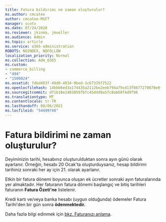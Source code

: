 ```yaml
---
title: Fatura bildirimi ne zaman oluşturulur?
ms.author: cmcatee
author: cmcatee-MSFT
manager: scotv
ms.date: 07/24/2020
ms.reviewer: jkinma, jmueller
ms.audience: Admin
ms.topic: article
ms.service: o365-administration
ROBOTS: NOINDEX, NOFOLLOW
localization_priority: Normal
ms.collection: Adm_O365
ms.custom:
- commerce_billing
- "494"
- "1500024"
ms.assetid: fdbd403f-49d0-4934-9bed-1c67335f2522
ms.openlocfilehash: 14bbb6ed3a174435a2112be2eeb794a79cd13f8677270878e0fc5036509c8e08
ms.sourcegitcommit: d71b18e1403859fbfc45ddd9a57c8ab68f4d9f96
ms.translationtype: MT
ms.contentlocale: tr-TR
ms.lasthandoff: 08/06/2021
ms.locfileid: "54499748"
---
```

# <a name="when-is-the-billing-statement-generated"></a>Fatura bildirimi ne zaman oluşturulur?

Deyiminizin tarihi, hesabınız oluşturulduktan sonra ayın günü olarak ayarlanır. Örneğin, hesabı 20 Ocak'ta oluşturduysanız, hesap bildirimi tarihiniz sonraki her ay için 21. olarak ayarlanır.

Etkin bir fatura dönemi boyunca oluşan ek ücretler sonraki ayın faturalarında yer almaktadır. Her faturanın fatura dönemi başlangıç ve bitiş tarihleri faturanın **Fatura Özeti'ne** listelenir.

Kredi kartı ve/veya banka hesabı (uygun olduğunda) ödemeler Fatura Tarihi'den bir gün sonra **ödenmektedir.**
  
Daha fazla bilgi edinmek için [bkz. Faturanızı anlama](/microsoft-365/commerce/billing-and-payments/understand-your-invoice2).
